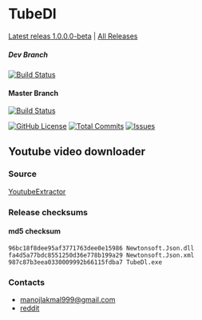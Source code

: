 # TubeDl
[Latest releas 1.0.0.0-beta](https://github.com/l4km47/TubeDl/releases/tag/0.1.0.0-beta) | 
[All Releases](https://github.com/l4km47/TubeDl/releases)

##### Dev Branch

[![Build Status](https://travis-ci.org/l4km47/TubeDl.svg?branch=dev)](https://travis-ci.org/l4km47/TubeDl)

#### Master Branch

[![Build Status](https://travis-ci.org/l4km47/TubeDl.svg?branch=master)](https://travis-ci.org/l4km47/TubeDl)


[![GitHub License](https://intense-chamber-55169.herokuapp.com/license/l4km47/TubeDl.svg)](https://raw.githubusercontent.com/l4km47/TubeDl/master/LICENSE)
[![Total Commits](https://intense-chamber-55169.herokuapp.com/commits/l4km47/TubeDl.svg)](https://github.com/l4km47/TubeDl/commits/master)
[![Issues](https://intense-chamber-55169.herokuapp.com/issues/l4km47/TubeDl.svg)](https://github.com/l4km47/TubeDl/issues)
## Youtube video downloader

### Source 

[YoutubeExtractor](https://github.com/flagbug/YoutubeExtractor)


### Release checksums 
#### md5 checksum
```
96bc18f8dee95af3771763dee0e15986 Newtonsoft.Json.dll
fa4d5a77bdc8551250d36e778b199a29 Newtonsoft.Json.xml
987c87b3eea0330009992b66115fdba7 TubeDl.exe

```

### Contacts
* manojlakmal999@gmail.com
* [reddit](https://www.reddit.com/user/aka_l4km47/)
